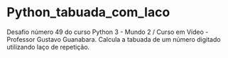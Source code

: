 # Python_tabuada_com_laco
Desafio número 49 do curso Python 3 - Mundo 2 / Curso em Vídeo - Professor Gustavo Guanabara.
Calcula a tabuada de um número digitado utilizando laço de repetição.
